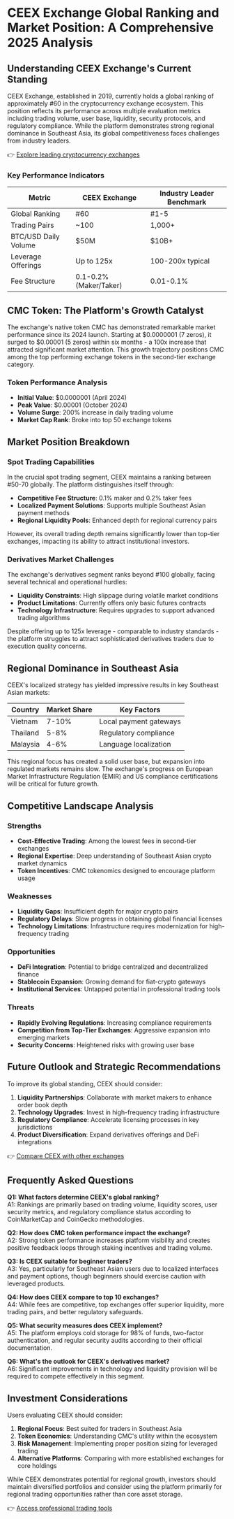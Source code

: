 # CEEX Exchange Global Ranking and Market Position: A Comprehensive 2025 Analysis

## Understanding CEEX Exchange's Current Standing

CEEX Exchange, established in 2019, currently holds a global ranking of approximately #60 in the cryptocurrency exchange ecosystem. This position reflects its performance across multiple evaluation metrics including trading volume, user base, liquidity, security protocols, and regulatory compliance. While the platform demonstrates strong regional dominance in Southeast Asia, its global competitiveness faces challenges from industry leaders.

👉 [Explore leading cryptocurrency exchanges](https://bit.ly/okx-bonus)

### Key Performance Indicators

| Metric               | CEEX Exchange       | Industry Leader Benchmark |
|----------------------|---------------------|---------------------------|
| Global Ranking       | #60                 | #1-5                      |
| Trading Pairs        | ~100                | 1,000+                    |
| BTC/USD Daily Volume | $50M                | $10B+                     |
| Leverage Offerings   | Up to 125x          | 100-200x typical          |
| Fee Structure        | 0.1-0.2% (Maker/Taker) | 0.01-0.1%                |

## CMC Token: The Platform's Growth Catalyst

The exchange's native token CMC has demonstrated remarkable market performance since its 2024 launch. Starting at $0.0000001 (7 zeros), it surged to $0.00001 (5 zeros) within six months - a 100x increase that attracted significant market attention. This growth trajectory positions CMC among the top performing exchange tokens in the second-tier exchange category.

### Token Performance Analysis

- **Initial Value**: $0.0000001 (April 2024)
- **Peak Value**: $0.00001 (October 2024)
- **Volume Surge**: 200% increase in daily trading volume
- **Market Cap Rank**: Broke into top 50 exchange tokens

## Market Position Breakdown

### Spot Trading Capabilities

In the crucial spot trading segment, CEEX maintains a ranking between #50-70 globally. The platform distinguishes itself through:

- **Competitive Fee Structure**: 0.1% maker and 0.2% taker fees
- **Localized Payment Solutions**: Supports multiple Southeast Asian payment methods
- **Regional Liquidity Pools**: Enhanced depth for regional currency pairs

However, its overall trading depth remains significantly lower than top-tier exchanges, impacting its ability to attract institutional investors.

### Derivatives Market Challenges

The exchange's derivatives segment ranks beyond #100 globally, facing several technical and operational hurdles:

- **Liquidity Constraints**: High slippage during volatile market conditions
- **Product Limitations**: Currently offers only basic futures contracts
- **Technology Infrastructure**: Requires upgrades to support advanced trading algorithms

Despite offering up to 125x leverage - comparable to industry standards - the platform struggles to attract sophisticated derivatives traders due to execution quality concerns.

## Regional Dominance in Southeast Asia

CEEX's localized strategy has yielded impressive results in key Southeast Asian markets:

| Country | Market Share | Key Factors |
|---------|--------------|-------------|
| Vietnam | 7-10%        | Local payment gateways |
| Thailand| 5-8%         | Regulatory compliance |
| Malaysia| 4-6%         | Language localization |

This regional focus has created a solid user base, but expansion into regulated markets remains slow. The exchange's progress on European Market Infrastructure Regulation (EMIR) and US compliance certifications will be critical for future growth.

## Competitive Landscape Analysis

### Strengths
- **Cost-Effective Trading**: Among the lowest fees in second-tier exchanges
- **Regional Expertise**: Deep understanding of Southeast Asian crypto market dynamics
- **Token Incentives**: CMC tokenomics designed to encourage platform usage

### Weaknesses
- **Liquidity Gaps**: Insufficient depth for major crypto pairs
- **Regulatory Delays**: Slow progress in obtaining global financial licenses
- **Technology Limitations**: Infrastructure requires modernization for high-frequency trading

### Opportunities
- **DeFi Integration**: Potential to bridge centralized and decentralized finance
- **Stablecoin Expansion**: Growing demand for fiat-crypto gateways
- **Institutional Services**: Untapped potential in professional trading tools

### Threats
- **Rapidly Evolving Regulations**: Increasing compliance requirements
- **Competition from Top-Tier Exchanges**: Aggressive expansion into emerging markets
- **Security Concerns**: Heightened risks with growing user base

## Future Outlook and Strategic Recommendations

To improve its global standing, CEEX should consider:

1. **Liquidity Partnerships**: Collaborate with market makers to enhance order book depth
2. **Technology Upgrades**: Invest in high-frequency trading infrastructure
3. **Regulatory Compliance**: Accelerate licensing processes in key jurisdictions
4. **Product Diversification**: Expand derivatives offerings and DeFi integrations

👉 [Compare CEEX with other exchanges](https://bit.ly/okx-bonus)

## Frequently Asked Questions

**Q1: What factors determine CEEX's global ranking?**  
A1: Rankings are primarily based on trading volume, liquidity scores, user security metrics, and regulatory compliance status according to CoinMarketCap and CoinGecko methodologies.

**Q2: How does CMC token performance impact the exchange?**  
A2: Strong token performance increases platform visibility and creates positive feedback loops through staking incentives and trading volume.

**Q3: Is CEEX suitable for beginner traders?**  
A3: Yes, particularly for Southeast Asian users due to localized interfaces and payment options, though beginners should exercise caution with leveraged products.

**Q4: How does CEEX compare to top 10 exchanges?**  
A4: While fees are competitive, top exchanges offer superior liquidity, more trading pairs, and better regulatory safeguards.

**Q5: What security measures does CEEX implement?**  
A5: The platform employs cold storage for 98% of funds, two-factor authentication, and regular security audits according to their official documentation.

**Q6: What's the outlook for CEEX's derivatives market?**  
A6: Significant improvements in technology and liquidity provision will be required to compete effectively in this segment.

## Investment Considerations

Users evaluating CEEX should consider:

1. **Regional Focus**: Best suited for traders in Southeast Asia
2. **Token Economics**: Understanding CMC's utility within the ecosystem
3. **Risk Management**: Implementing proper position sizing for leveraged trading
4. **Alternative Platforms**: Comparing with more established exchanges for core holdings

While CEEX demonstrates potential for regional growth, investors should maintain diversified portfolios and consider using the platform primarily for regional trading opportunities rather than core asset storage.

👉 [Access professional trading tools](https://bit.ly/okx-bonus)